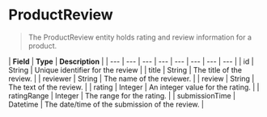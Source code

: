 # ProductReview

> The ProductReview entity holds rating and review information for a product.

| **Field** | **Type** | **Description** |
| --- | --- | --- | --- | --- | --- | --- | --- |
| id | String | Unique identifier for the review |
| title | String | The title of the review. |
| reviewer | String | The name of the reviewer. |
| review | String | The text of the review. |
| rating | Integer | An integer value for the rating. |
| ratingRange | Integer | The range for the rating. |
| submissionTime | Datetime | The date/time of the submission of the review. |

